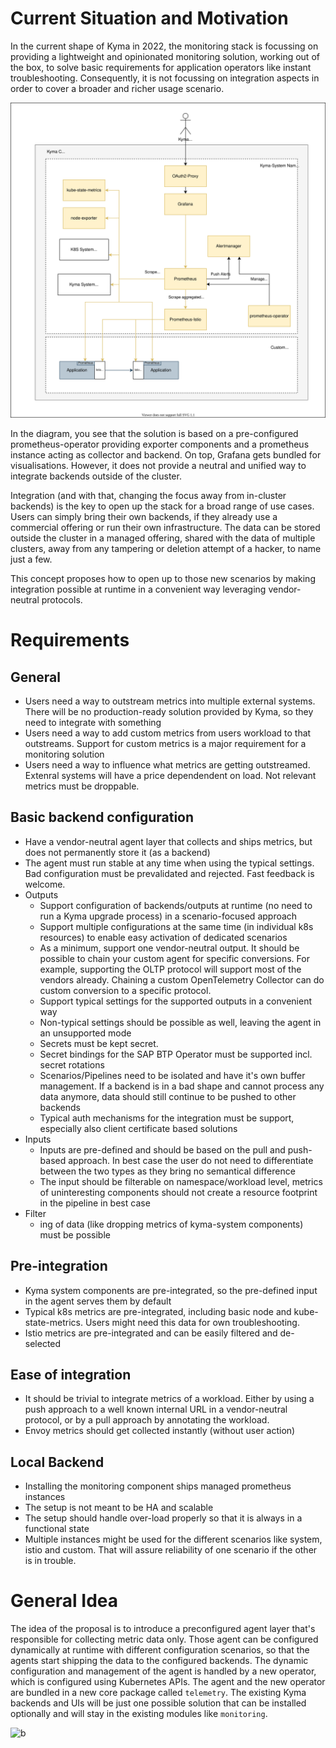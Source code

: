 # Current Situation and Motivation

In the current shape of Kyma in 2022, the monitoring stack is focussing on providing a lightweight and opinionated monitoring solution, working out of the box, to solve basic requirements for application operators like instant troubleshooting. Consequently, it is not focussing on integration aspects in order to cover a broader and richer usage scenario.

![a](./assets/current.drawio.svg)

In the diagram, you see that the solution is based on a pre-configured prometheus-operator providing exporter components and a prometheus instance acting as collector and backend. On top, Grafana gets bundled for visualisations. However, it does not provide a neutral and unified way to integrate backends outside of the cluster. 

Integration (and with that, changing the focus away from in-cluster backends) is the key to open up the stack for a broad range of use cases. Users can simply bring their own backends, if they already use a commercial offering or run their own infrastructure. The data can be stored outside the cluster in a managed offering, shared with the data of multiple clusters, away from any tampering or deletion attempt of a hacker, to name just a few.

This concept proposes how to open up to those new scenarios by making integration possible at runtime in a convenient way leveraging vendor-neutral protocols.

# Requirements

## General
- Users need a way to outstream metrics into multiple external systems. There will be no production-ready solution provided by Kyma, so they need to integrate with something
- Users need a way to add custom metrics from users workload to that outstreams. Support for custom metrics is a major requirement for a monitoring solution
- Users need a way to influence what metrics are getting outstreamed. Extenral systems will have a price dependendent on load. Not relevant metrics must be droppable.

## Basic backend configuration
- Have a vendor-neutral agent layer that collects and ships metrics, but does not permanently store it (as a backend)
- The agent must run stable at any time when using the typical settings. Bad configuration must be prevalidated and rejected. Fast feedback is welcome.
- Outputs
  - Support configuration of backends/outputs at runtime (no need to run a Kyma upgrade process) in a scenario-focused approach
  - Support multiple configurations at the same time (in individual k8s resources) to enable easy activation of dedicated scenarios
  - As a minimum, support one vendor-neutral output. It should be possible to chain your custom agent for specific conversions. For example, supporting the OLTP protocol will support most of the vendors already. Chaining a custom OpenTelemetry  Collector can do custom conversion to a specific protocol.
  - Support typical settings for the supported outputs in a convenient way
  - Non-typical settings should be possible as well, leaving the agent in an unsupported mode
  - Secrets must be kept secret.
  - Secret bindings for the SAP BTP Operator must be supported incl. secret rotations
  - Scenarios/Pipelines need to be isolated and have it's own buffer management. If a backend is in a bad shape and cannot process any data anymore, data should still continue to be pushed to other backends
  - Typical auth mechanisms for the integration must be support, especially also client certificate based solutions
- Inputs
  - Inputs are pre-defined and should be based on the pull and push-based approach. In best case the user do not need to differentiate between the two types as they bring no semantical difference
  - The input should be filterable on namespace/workload level, metrics of uninteresting components should not create a resource footprint in the pipeline in best case
- Filter
  - ing of data (like dropping metrics of kyma-system components) must be possible

## Pre-integration
- Kyma system components are pre-integrated, so the pre-defined input in the agent serves them by default
- Typical k8s metrics are pre-integrated, including basic node and kube-state-metrics. Users might need this data for own troubleshooting.
- Istio metrics are pre-integrated and can be easily filtered and de-selected

## Ease of integration
- It should be trivial to integrate metrics of a workload. Either by using a push approach to a well known internal URL in a vendor-neutral protocol, or by a pull approach by annotating the workload.
- Envoy metrics should get collected instantly (without user action)

## Local Backend
- Installing the monitoring component ships managed prometheus instances
- The setup is not meant to be HA and scalable
- The setup should handle over-load properly so that it is always in a functional state
- Multiple instances might be used for the different scenarios like system, istio and custom. That will assure reliability of one scenario if the other is in trouble.

# General Idea

The idea of the proposal is to introduce a preconfigured agent layer that's responsible for collecting metric data only. Those agent can be configured dynamically at runtime with different configuration scenarios, so that the agents start shipping the data to the configured backends. The dynamic configuration and management of the agent is handled by a new operator, which is configured using Kubernetes APIs. The agent and the new operator are bundled in a new core package called `telemetry`. The existing Kyma backends and UIs will be just one possible solution that can be installed optionally and will stay in the existing modules like `monitoring`.

![b](./assets/future.drawio.svg)

